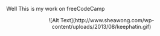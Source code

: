 Well This is my work on freeCodeCamp 
<p align="center">
![Alt Text](http://www.sheawong.com/wp-content/uploads/2013/08/keephatin.gif)
</p>